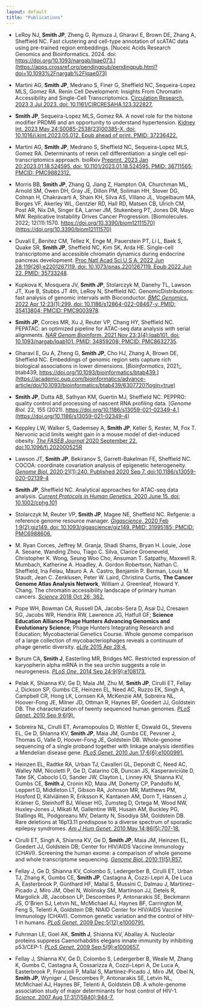 ```yaml
---
layout: default
title: "Publications"
---
```


- LeRoy NJ, **Smith JP**, Zheng G, Rymuza J, Gharavi E, Brown DE, Zhang A, Sheffield NC. Fast clustering and cell-type annotation of scATAC data using pre-trained region embeddings. [Nuceic Acids Research Genomics and Bioinformatics. 2024. doi: https://doi.org/10.1093/nargab/lqae073.](https://apps.crossref.org/pendingpub/pendingpub.html?doi=10.1093%2Fnargab%2Flqae073)
<div style="width: 100%;"><span class="__dimensions_badge_embed__" data-doi="10.1093/nargab/lqae073" data-style="small_rectangle"></span></div>

- Martini AG, **Smith JP**, Medrano S, Finer G, Sheffield NC, Sequeira-Lopez MLS, Gomez RA. Renin Cell Development: Insights From Chromatin Accessibility and Single-Cell Transcriptomics. [Circulation Research. 2023 3 Jul 2023. doi: 10.1161/CIRCRESAHA.123.322827.](https://www.ahajournals.org/doi/10.1161/CIRCRESAHA.123.322827)
<span class="__dimensions_badge_embed__" data-doi="10.1161/CIRCRESAHA.123.322827" data-style="small_rectangle"></span>

- **Smith JP**, Sequeira-Lopez MLS, Gomez RA. A novel role for the histone modifier PRDM6 and an opportunity to understand hypertension. [Kidney Int. 2023 May 24:S0085-2538(23)00385-X. doi: 10.1016/j.kint.2023.05.012. Epub ahead of print. PMID: 37236422.](https://www.sciencedirect.com/science/article/pii/S008525382300385X?via%3Dihub)
<span class="__dimensions_badge_embed__" data-doi="10.1016/j.kint.2023.05.012" data-style="small_rectangle"></span>

- Martini AG, **Smith JP**, Medrano S, Sheffield NC, Sequeira-Lopez MLS, Gomez RA. Determinants of renin cell differentiation: a single cell epi-transcriptomics approach. bioRxiv [Preprint. 2023 Jan 20:2023.01.18.524595. doi: 10.1101/2023.01.18.524595. PMID: 36711565; PMCID: PMC9882312.](https://www.biorxiv.org/content/10.1101/2023.01.18.524595v1)
<span class="__dimensions_badge_embed__" data-doi="10.1101/2023.01.18.524595" data-style="small_rectangle"></span>

- Morris BB, **Smith JP**, Zhang Q, Jiang Z, Hampton OA, Churchman ML, Arnold SM, Owen DH, Gray JE, Dillon PM, Soliman HH, Stover DG, Colman H, Chakravarti A, Shain KH, Silva AS, Villano JL, Vogelbaum MA, Borges VF, Akerley WL, Gentzler RD, Hall RD, Matsen CB, Ulrich CM, Post AR, Nix DA, Singer EA, Larner JM, Stukenberg PT, Jones DR, Mayo MW. Replicative Instability Drives Cancer Progression. [Biomolecules. 2022; 12(11):1570. https://doi.org/10.3390/biom12111570](https://doi.org/10.3390/biom12111570)
<span class="__dimensions_badge_embed__" data-doi="10.3390/biom12111570" data-style="small_rectangle"></span>

- Duvall E, Benitez CM, Tellez K, Enge M, Pauerstein PT, Li L, Baek S, Quake SR, **Smith JP**, Sheffield NC, Kim SK, Arda HE. Single-cell transcriptome and accessible chromatin dynamics during endocrine pancreas development. [Proc Natl Acad Sci U S A. 2022 Jun 28;119(26):e2201267119. doi: 10.1073/pnas.2201267119. Epub 2022 Jun 22. PMID: 35733248](https://pubmed.ncbi.nlm.nih.gov/35733248/).
<span class="__dimensions_badge_embed__" data-doi="10.1073/pnas.2201267119" data-style="small_rectangle"></span>

- Kupkova K, Mosquera JV, **Smith JP**, Stolarczyk M, Danehy TL, Lawson JT, Xue B, Stubbs JT 4th, LeRoy N, Sheffield NC. GenomicDistributions: fast analysis of genomic intervals with Bioconductor. [*BMC Genomics*. 2022 Apr 12;23(1):299. doi: 10.1186/s12864-022-08467-y. PMID: 35413804; PMCID: PMC9003978](https://pubmed.ncbi.nlm.nih.gov/35413804/).
<span class="__dimensions_badge_embed__" data-doi="10.1186/s12864-022-08467-y" data-style="small_rectangle"></span>

- **Smith JP**, Corces MR, Xu J, Reuter VP, Chang HY, Sheffield NC. PEPATAC: an optimized pipeline for ATAC-seq data analysis with serial alignments. [*NAR Genom Bioinform*. 2021 Nov 23;3(4):lqab101. doi: 10.1093/nargab/lqab101. PMID: 34859208; PMCID: PMC8632735](https://pubmed.ncbi.nlm.nih.gov/34859208/).
<span class="__dimensions_badge_embed__" data-doi="10.1093/nargab/lqab101" data-style="small_rectangle"></span>

- Gharavi E, Gu A, Zheng G, **Smith JP**, Cho HJ, Zhang A, Brown DE, Sheffield NC. Embeddings of genomic region sets capture rich biological associations in lower dimensions.  [*Bioinformatics*, 2021;, btab439, https://doi.org/10.1093/bioinformatics/btab439.](https://academic.oup.com/bioinformatics/advance-article/doi/10.1093/bioinformatics/btab439/6307720?login=true)
<span class="__dimensions_badge_embed__" data-doi="10.1093/bioinformatics/btab439" data-style="small_rectangle"></span>

- **Smith JP**, Dutta AB, Sathyan KM, Guertin MJ, Sheffield NC. PEPPRO: quality control and processing of nascent RNA profiling data. [*Genome Biol.* 22, 155 (2021). https://doi.org/10.1186/s13059-021-02349-4.](https://doi.org/10.1186/s13059-021-02349-4)
<span class="__dimensions_badge_embed__" data-doi="10.1186/s13059-021-02349-4" data-style="small_rectangle"></span>

- Keppley LW,  Walker S, Gademsey A, **Smith JP**,  Keller S, Kester, M, Fox T. Nervonic acid limits weight gain in a mouse model of diet-induced obesity. [*The FASEB Journal* 2020 September 22. doi:10.1096/fj.202000525R](https://faseb.onlinelibrary.wiley.com/doi/10.1096/fj.202000525R)
<span class="__dimensions_badge_embed__" data-doi="10.1096/fj.202000525R" data-style="small_rectangle"></span>

- Lawson JT, **Smith JP**, Bekiranov S, Garrett-Bakelman FE, Sheffield NC. COCOA: coordinate covariation analysis of epigenetic heterogeneity. [*Genome Biol.* 2020;21(1):240. Published 2020 Sep 7. doi:10.1186/s13059-020-02139-4](https://doi.org/10.1186/s13059-020-02139-4)
<span class="__dimensions_badge_embed__" data-doi="10.1186/s13059-020-02139-4" data-style="small_rectangle"></span>

- **Smith JP**, Sheffield NC. Analytical approaches for ATAC-seq data analysis. [*Current Protocols in Human Genetics*. 2020 June 15. doi: 10.1002/cphg.101](https://currentprotocols.onlinelibrary.wiley.com/doi/abs/10.1002/cphg.101)
<span class="__dimensions_badge_embed__" data-doi="10.1002/cphg.101" data-style="small_rectangle"></span>

- Stolarczyk M, Reuter VP, **Smith JP**, Magee NE, Sheffield NC. Refgenie: a reference genome resource manager. [*Gigascience*. 2020 Feb 1;9(2):giz149. doi: 10.1093/gigascience/giz149. PMID: 31995185; PMCID: PMC6988606.](https://academic.oup.com/gigascience/article/9/2/giz149/5717403)
<span class="__dimensions_badge_embed__" data-doi="10.1093/gigascience/giz149" data-style="small_rectangle"></span>

- M. Ryan Corces, Jeffrey M. Granja, Shadi Shams, Bryan H. Louie, Jose A. Seoane, Wanding Zhou, Tiago C. Silva, Clarice Groeneveld, Christopher K. Wong, Seung Woo Cho, Ansuman T. Satpathy, Maxwell R. Mumbach, Katherine A. Hoadley, A. Gordon Robertson, Nathan C. Sheffield, Ina Felau, Mauro A. A. Castro, Benjamin P. Berman, Louis M. Staudt, Jean C. Zenklusen, Peter W. Laird, Christina Curtis, **The Cancer Genome Atlas Analysis Network**, William J. Greenleaf, Howard Y. Chang. The chromatin accessibility landscape of primary human cancers. [*Science* 2018 Oct 26; 362.](http://science.sciencemag.org/content/362/6413/eaav1898)
<span class="__dimensions_badge_embed__" data-doi="10.1126/science.aav1898" data-style="small_rectangle"></span>

- Pope WH, Bowman CA, Russell DA, Jacobs-Sera D, Asai DJ, Cresawn SG, Jacobs WR, Hendrix RW, 
Lawrence JG, Hatfull GF; **Science Education Alliance Phage Hunters Advancing Genomics and 
Evolutionary Science**; Phage Hunters Integrating Research and Education; Mycobacterial Genetics 
Course. Whole genome comparison of a large collection of mycobacteriophages reveals a 
continuum of phage genetic diversity. [*eLife* 2015 Apr 28;4.](https://elifesciences.org/articles/06416)
<span class="__dimensions_badge_embed__" data-doi="10.7554/eLife.06416" data-style="small_rectangle"></span>

- Byrum CA, **Smith J**, Easterling MR, Bridges MC. Restricted expression of karyopherin alpha mRNA in 
the sea urchin suggests a role in neurogenesis. [*PLoS One*. 2014 Sep 24;9(9):e108173.](https://www.sciencedirect.com/science/article/pii/S1567133X14000751?via%3Dihub)
<span class="__dimensions_badge_embed__" data-doi="10.1016/j.gep.2014.06.005" data-style="small_rectangle"></span>

- Pelak K, Shianna KV, Ge D, Maia JM, Zhu M, **Smith JP**, Cirulli ET, Fellay J, Dickson SP, Gumbs CE, 
Heinzen EL, Need AC, Ruzzo EK, Singh A, Campbell CR, Hong LK, Lornsen KA, McKenzie AM, Sobreira 
NL, Hoover-Fong JE, Milner JD, Ottman R, Haynes BF, Goedert JJ, Goldstein DB. The characterization 
of twenty sequenced human genomes. [*PLoS Genet.* 2010 Sep 9;6(9).](https://journals.plos.org/plosgenetics/article?id=10.1371/journal.pgen.1001111)
<span class="__dimensions_badge_embed__" data-doi="10.1371/journal.pgen.1001111" data-style="small_rectangle"></span>

- Sobreira NL, Cirulli ET, Avramopoulos D, Wohler E, Oswald GL, Stevens EL, Ge D, Shianna KV, **Smith JP**, Maia JM, Gumbs CE, Pevsner J, Thomas G, Valle D, Hoover-Fong JE, Goldstein DB. Whole-genome 
sequencing of a single proband together with linkage analysis identifies a Mendelian disease gene. 
[*PLoS Genet.* 2010 Jun 17;6(6):e1000991.](https://journals.plos.org/plosgenetics/article?id=10.1371/journal.pgen.1000991)
<span class="__dimensions_badge_embed__" data-doi="10.1371/journal.pgen.1000991" data-style="small_rectangle"></span>

- Heinzen EL, Radtke RA, Urban TJ, Cavalleri GL, Depondt C, Need AC, Walley NM, Nicoletti P, Ge D, 
Catarino CB, Duncan JS, Kasperaviciūte D, Tate SK, Caboclo LO, Sander JW, Clayton L, Linney KN, 
Shianna KV, Gumbs CE, **Smith J**, Cronin KD, Maia JM, Doherty CP, Pandolfo M, Leppert D, Middleton 
LT, Gibson RA, Johnson MR, Matthews PM, Hosford D, Kälviäinen R, Eriksson K, Kantanen AM, Dorn 
T, Hansen J, Krämer G, Steinhoff BJ, Wieser HG, Zumsteg D, Ortega M, Wood NW, Huxley-Jones J, 
Mikati M, Gallentine WB, Husain AM, Buckley PG, Stallings RL, Podgoreanu MV, Delanty N, Sisodiya 
SM, Goldstein DB. Rare deletions at 16p13.11 predispose to a diverse spectrum of sporadic epilepsy 
syndromes. [*Am J Hum Genet.* 2010 May 14;86(5):707-18.](https://www.sciencedirect.com/science/article/pii/S0002929710001631?via%3Dihub)
<span class="__dimensions_badge_embed__" data-doi="10.1016/j.ajhg.2010.03.018" data-style="small_rectangle"></span>

- Cirulli ET, Singh A, Shianna KV, Ge D, **Smith JP**, Maia JM, Heinzen EL, Goedert JJ, Goldstein DB; 
Center for HIV/AIDS Vaccine Immunology (CHAVI). Screening the human exome: a comparison of 
whole genome and whole transcriptome sequencing. [*Genome Biol.* 2010;11(5):R57.](https://genomebiology.biomedcentral.com/articles/10.1186/gb-2010-11-5-r57)
<span class="__dimensions_badge_embed__" data-doi="10.1186/gb-2010-11-5-r57" data-style="small_rectangle"></span>

- Fellay J, Ge D, Shianna KV, Colombo S, Ledergerber B, Cirulli ET, Urban TJ, Zhang K, Gumbs CE, **Smith JP**, Castagna A, Cozzi-Lepri A, De Luca A, Easterbrook P, Günthard HF, Mallal S, Mussini C, Dalmau J, Martinez-Picado J, Miro JM, Obel N, Wolinsky SM, Martinson JJ, Detels R, Margolick JB, Jacobson LP, 
Descombes P, Antonarakis SE, Beckmann JS, O'Brien SJ, Letvin NL, McMichael AJ, Haynes BF, 
Carrington M, Feng S, Telenti A, Goldstein DB; NIAID Center for HIV/AIDS Vaccine Immunology 
(CHAVI). Common genetic variation and the control of HIV-1 in humans. [*PLoS Genet.* 2009 
Dec;5(12):e1000791.](https://journals.plos.org/plosgenetics/article?id=10.1371/journal.pgen.1000791)
<span class="__dimensions_badge_embed__" data-doi="10.1371/journal.pgen.1000791" data-style="small_rectangle"></span>

- Fuhrman LE, Goel AK, **Smith J**, Shianna KV, Aballay A. Nucleolar proteins suppress Caenorhabditis 
elegans innate immunity by inhibiting p53/CEP-1. [*PLoS Genet.* 2009 Sep;5(9):e1000657.](https://journals.plos.org/plosgenetics/article?id=10.1371/journal.pgen.1000657)
<span class="__dimensions_badge_embed__" data-doi="10.1371/journal.pgen.1000657" data-style="small_rectangle"></span>

- Fellay J, Shianna KV, Ge D, Colombo S, Ledergerber B, Weale M, Zhang K, Gumbs C, Castagna A, 
Cossarizza A, Cozzi-Lepri A, De Luca A, Easterbrook P, Francioli P, Mallal S, Martinez-Picado J, Miro 
JM, Obel N, **Smith JP**, Wyniger J, Descombes P, Antonarakis SE, Letvin NL, McMichael AJ, Haynes BF, 
Telenti A, Goldstein DB. A whole-genome association study of major determinants for host control 
of HIV-1. [*Science.* 2007 Aug 17;317(5840):944-7.](http://science.sciencemag.org/content/317/5840/944.long)
<span class="__dimensions_badge_embed__" data-doi="10.1126/science.1143767" data-style="small_rectangle"></span>
